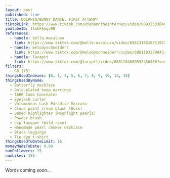 ```yaml
---
layout: post
published: true
title: DOLPHIN/BUNNY DANCE, FIRST ATTEMPT
tiktokLink: https://www.tiktok.com/@jadeontheinternet/video/6893233384844201222?sender_device=pc&sender_web_id=6891999718790268421&is_from_webapp=1
youtubeID: 1lmhFk5qv98
references:
  - handle: bella.macaluso
    link: https://www.tiktok.com/@bella.macaluso/video/6881318316711922949?sender_device=pc&sender_web_id=6891999718790268421&is_from_webapp=1
  - handle: melodyschneiderr
    link: https://www.tiktok.com/@melodyschneiderr/video/6881103279045102853?sender_device=pc&sender_web_id=6891999718790268421&is_from_webapp=1
  - handle: laraptt
    link: https://www.tiktok.com/@laraptt/video/6881264669592456450?sender_device=pc&sender_web_id=6891999718790268421&is_from_webapp=1
filters:
  - G6 (75)
thingsUsedIndexes: [0, 1, 4, 5, 6, 7, 8, 9, 10, 13, 16]
thingsUsedByName:
  - Butterfly necklace
  - Gold-plated hoop earrings
  - 16HR Camo Concealer
  - Eyelash curler
  - Voluminous Lash Paradise Mascara
  - Cloud paint cream blush (Dusk)
  - Baked highlighter (Moonlight pearls)
  - Powder brush
  - Lip lacquer (Wild rose)
  - Handmade pearl choker necklace
  - Black leggings
  - Tie dye t-shirt
thingsUsedToDateLimit: 16
moneyMadeToDate: 0.00
numFollowers: 25
numLikes: 156
---
```


Words coming soon...
